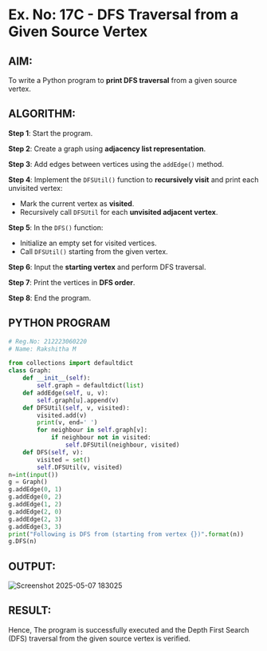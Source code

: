 # Ex. No: 17C - DFS Traversal from a Given Source Vertex

## AIM:
To write a Python program to **print DFS traversal** from a given source vertex.

## ALGORITHM:

**Step 1**: Start the program.

**Step 2**: Create a graph using **adjacency list representation**.

**Step 3**: Add edges between vertices using the `addEdge()` method.

**Step 4**: Implement the `DFSUtil()` function to **recursively visit** and print each unvisited vertex:
- Mark the current vertex as **visited**.
- Recursively call `DFSUtil` for each **unvisited adjacent vertex**.

**Step 5**: In the `DFS()` function:
- Initialize an empty set for visited vertices.
- Call `DFSUtil()` starting from the given vertex.

**Step 6**: Input the **starting vertex** and perform DFS traversal.

**Step 7**: Print the vertices in **DFS order**.

**Step 8**: End the program.

## PYTHON PROGRAM
```python
# Reg.No: 212223060220
# Name: Rakshitha M

from collections import defaultdict
class Graph:
	def __init__(self):
		self.graph = defaultdict(list)
	def addEdge(self, u, v):
		self.graph[u].append(v)
	def DFSUtil(self, v, visited):
		visited.add(v)
		print(v, end=' ')
		for neighbour in self.graph[v]:
			if neighbour not in visited:
				self.DFSUtil(neighbour, visited)
	def DFS(self, v):
		visited = set()
		self.DFSUtil(v, visited)
n=int(input())
g = Graph()
g.addEdge(0, 1)
g.addEdge(0, 2)
g.addEdge(1, 2)
g.addEdge(2, 0)
g.addEdge(2, 3)
g.addEdge(3, 3)
print("Following is DFS from (starting from vertex {})".format(n))
g.DFS(n)
```

## OUTPUT:

![Screenshot 2025-05-07 183025](https://github.com/user-attachments/assets/9646d738-fb13-4253-b756-3a2902daefa0)


## RESULT:

Hence, The program is successfully executed and the Depth First Search (DFS) traversal from the given source vertex is verified.
